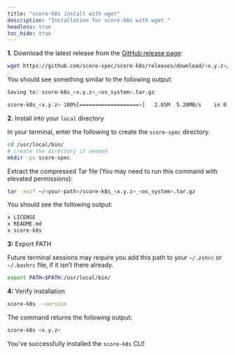 ```yaml
---
title: "score-k8s install with wget"
description: "Installation for score-k8s with wget."
headless: true
toc_hide: true
---
```


**1.** Download the latest release from the [GitHub release page](https://github.com/score-spec/score-k8s/releases):

```bash
wget https://github.com/score-spec/score-k8s/releases/download/<x.y.z>/score-k8s_<x.y.z>_<os_system>.tar.gz
```

You should see something similar to the following output:

```bash
Saving to: score-k8s_<x.y.z>_<os_system>.tar.gz

score-k8s_<x.y.z> 100%[===================>]   2.85M  5.28MB/s    in 0.5s
```

**2.** Install into your `local` directory

In your terminal, enter the following to create the `score-spec` directory.

```bash
cd /usr/local/bin/
# create the directory if needed
mkdir -pv score-spec
```

Extract the compressed Tar file (You may need to run this command with elevated permissions):

```bash
tar -xvzf ~/<your-path>/score-k8s_<x.y.z>_<os_system>.tar.gz
```

You should see the following output:

```bash
x LICENSE
x README.md
x score-k8s
```

**3:** Export PATH

Future terminal sessions may require you add this path to your `~/.zshrc` or `~/.bashrc` file, if it isn’t there already.

```bash
export PATH=$PATH:/usr/local/bin/
```

**4:** Verify installation

```bash
score-k8s --version
```

The command returns the following output:

```bash
score-k8s <x.y.z>
```

You've successfully installed the `score-k8s` CLI!
